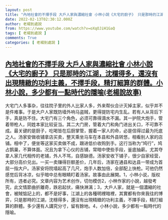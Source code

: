 ```yaml
---
layout: post
title: "內地社會的不擇手段 大戶人家與濃縮社會 小林小說《大宅的廚子》 只是那時的江湖，沈穩得多，還沒有出現精緻的功利主義，不擇手段，精打細算的群體。小林小說，多少都有一點時代的隱喻(老楊說故事)"
date: 2022-02-13T02:30:12.000Z
author: 老楊到處說
from: https://www.youtube.com/watch?v=oXqOJiH1GaQ
tags: [ 老楊到處說 ]
comments: True
categories: [ 老楊到處說 ]
---
```

<!--1644719412000-->
[內地社會的不擇手段 大戶人家與濃縮社會 小林小說《大宅的廚子》 只是那時的江湖，沈穩得多，還沒有出現精緻的功利主義，不擇手段，精打細算的群體。小林小說，多少都有一點時代的隱喻(老楊說故事)](https://www.youtube.com/watch?v=oXqOJiH1GaQ)
------

<div>
大宅门人多事杂，往往院子里的外人比家人多，外来帮伙合计灭掉主家，似乎并不是件难事。于是大户人家既防墙外响马盗贼，更得提防宅内生乱。若有人从背后下手，真是防不住。大宅门有三个角色，必须可靠得滴水不漏。其一护院大炮手，管着带枪人，同姓本家比较妥当。其二大门房，管着大门和角门进出关口，不可靠不成。最关键的是厨子，吃喝皆在后厨掌管，握着一家人的命，必是信得过最为托底之人。汤家安做收铺拿店买卖，整天乘坐马车在本县和外县转悠，相看别人家的店铺。相中了，便坐等这家买卖做不成，跟进低价收购到手。这行当称为“鸠行”，鸠占鹊巢，不算体面。况且为拿下心仪的吉铺，常暗中使些手段，釜底抽薪。尤其夺拿人家几代相传的老铺，外人不骂，自感缺德。汤家安收下铺子，很少自家经营，大部分高价兑出。一买一卖赚得巨额差价，几年后，汤家在通县和达县一带成为首屈一指大户。汤家安将院墙起高了几尺，炮手人数加倍，全部配上快枪。可他仍然感觉后背冰凉，似乎暗中总有眼睛盯着汤家。故事由此展開。1，小林小说，版权所有，违者必究。文章内容为艺术创作，切勿模仿2，小林作家的小說，越發考究，此文情節曲折離奇，跌宕起伏，痛快淋漓；3，大戶人家，就是一個濃縮的社會，被賊惦記上的，都不是好事，江湖上的各種明裡暗裡，其實都有你來我往的博弈，只是那時的江湖，沈穩得多，還沒有出現精緻的功利主義，不擇手段，精打細算的群體。多少還有人講究分寸，留有餘地。4，小林小說，多少都有一點時代的隱喻。
</div>
